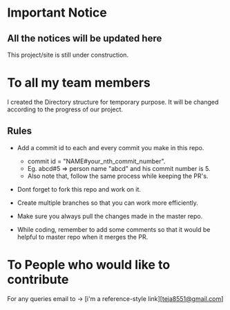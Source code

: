 # Important Notice
## All the notices will be updated here
This project/site is still under construction. 


# To all my team members

I created the Directory structure for temporary purpose. It will be changed according to the progress of our project.

## Rules
* Add a commit id to each and every commit you make in this repo.
    * commit id = "NAME#your_nth_commit_number".
    * Eg. abcd#5 => person name "abcd" and his commit number is 5.
    * Also note that, follow the same process while keeping the PR's.

* Dont forget to fork this repo and work on it.
* Create multiple branches so that you can work more efficiently.
* Make sure you always pull the changes made in the master repo.
* While coding, remember to add some comments so that it would be helpful to master repo when it merges the PR.


# To People who would like to contribute

For any queries email to -> [i'm a reference-style link][teja8551@gmail.com]